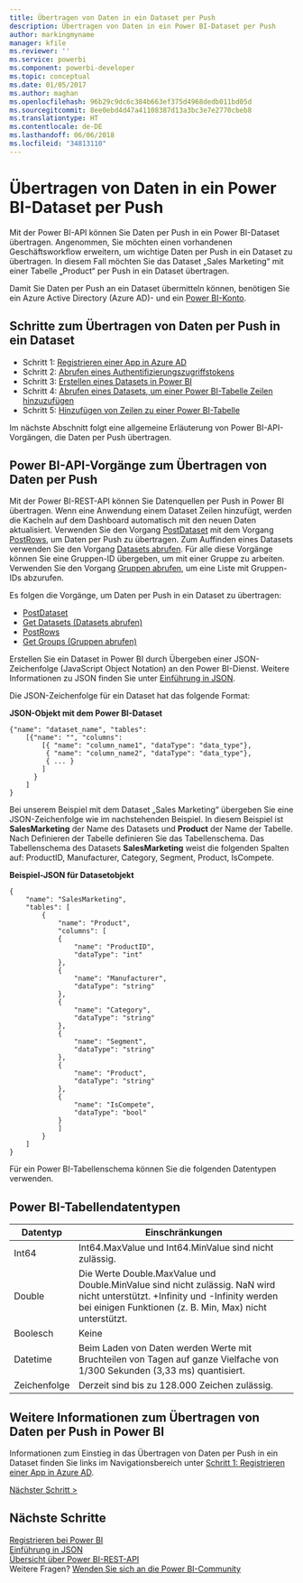 ```yaml
---
title: Übertragen von Daten in ein Dataset per Push
description: Übertragen von Daten in ein Power BI-Dataset per Push
author: markingmyname
manager: kfile
ms.reviewer: ''
ms.service: powerbi
ms.component: powerbi-developer
ms.topic: conceptual
ms.date: 01/05/2017
ms.author: maghan
ms.openlocfilehash: 96b29c9dc6c384b663ef375d4968dedb011bd05d
ms.sourcegitcommit: 8ee0ebd4d47a41108387d13a3bc3e7e2770cbeb8
ms.translationtype: HT
ms.contentlocale: de-DE
ms.lasthandoff: 06/06/2018
ms.locfileid: "34813110"
---
```

# <a name="push-data-into-a-power-bi-dataset"></a>Übertragen von Daten in ein Power BI-Dataset per Push
Mit der Power BI-API können Sie Daten per Push in ein Power BI-Dataset übertragen. Angenommen, Sie möchten einen vorhandenen Geschäftsworkflow erweitern, um wichtige Daten per Push in ein Dataset zu übertragen. In diesem Fall möchten Sie das Dataset „Sales Marketing“ mit einer Tabelle „Product“ per Push in ein Dataset übertragen.

Damit Sie Daten per Push an ein Dataset übermitteln können, benötigen Sie ein Azure Active Directory (Azure AD)- und ein [Power BI-Konto](create-an-azure-active-directory-tenant.md).

## <a name="steps-to-push-data-into-a-dataset"></a>Schritte zum Übertragen von Daten per Push in ein Dataset
* Schritt 1: [Registrieren einer App in Azure AD](walkthrough-push-data-register-app-with-azure-ad.md)
* Schritt 2: [Abrufen eines Authentifizierungszugriffstokens](walkthrough-push-data-get-token.md)
* Schritt 3: [Erstellen eines Datasets in Power BI](walkthrough-push-data-create-dataset.md)
* Schritt 4: [Abrufen eines Datasets, um einer Power BI-Tabelle Zeilen hinzuzufügen](walkthrough-push-data-get-datasets.md)
* Schritt 5: [Hinzufügen von Zeilen zu einer Power BI-Tabelle](walkthrough-push-data-add-rows.md)

Im nächste Abschnitt folgt eine allgemeine Erläuterung von Power BI-API-Vorgängen, die Daten per Push übertragen.

## <a name="power-bi-api-operations-to-push-data"></a>Power BI-API-Vorgänge zum Übertragen von Daten per Push
Mit der Power BI-REST-API können Sie Datenquellen per Push in Power BI übertragen. Wenn eine Anwendung einem Dataset Zeilen hinzufügt, werden die Kacheln auf dem Dashboard automatisch mit den neuen Daten aktualisiert. Verwenden Sie den Vorgang [PostDataset](https://docs.microsoft.com/rest/api/power-bi/pushdatasets) mit dem Vorgang [PostRows](https://docs.microsoft.com/rest/api/power-bi/pushdatasets/datasets_postrows), um Daten per Push zu übertragen. Zum Auffinden eines Datasets verwenden Sie den Vorgang [Datasets abrufen](https://docs.microsoft.com/rest/api/power-bi/datasets/getdatasets). Für alle diese Vorgänge können Sie eine Gruppen-ID übergeben, um mit einer Gruppe zu arbeiten. Verwenden Sie den Vorgang [Gruppen abrufen](https://docs.microsoft.com/rest/api/power-bi/groups/getgroups), um eine Liste mit Gruppen-IDs abzurufen.

Es folgen die Vorgänge, um Daten per Push in ein Dataset zu übertragen:

* [PostDataset](https://docs.microsoft.com/rest/api/power-bi/pushdatasets/datasets_postdataset)
* [Get Datasets (Datasets abrufen)](https://docs.microsoft.com/rest/api/power-bi/datasets/getdatasets)
* [PostRows](https://docs.microsoft.com/rest/api/power-bi/pushdatasets/datasets_postrows)
* [Get Groups (Gruppen abrufen)](https://docs.microsoft.com/rest/api/power-bi/groups/getgroups)

Erstellen Sie ein Dataset in Power BI durch Übergeben einer JSON-Zeichenfolge (JavaScript Object Notation) an den Power BI-Dienst. Weitere Informationen zu JSON finden Sie unter [Einführung in JSON](http://json.org/).

Die JSON-Zeichenfolge für ein Dataset hat das folgende Format:

**JSON-Objekt mit dem Power BI-Dataset**

    {"name": "dataset_name", "tables":
        [{"name": "", "columns":
            [{ "name": "column_name1", "dataType": "data_type"},
             { "name": "column_name2", "dataType": "data_type"},
             { ... }
            ]
          }
        ]
    }

Bei unserem Beispiel mit dem Dataset „Sales Marketing“ übergeben Sie eine JSON-Zeichenfolge wie im nachstehenden Beispiel. In diesem Beispiel ist **SalesMarketing** der Name des Datasets und **Product** der Name der Tabelle. Nach Definieren der Tabelle definieren Sie das Tabellenschema. Das Tabellenschema des Datasets **SalesMarketing** weist die folgenden Spalten auf: ProductID, Manufacturer, Category, Segment, Product, IsCompete.

**Beispiel-JSON für Datasetobjekt**

    {
        "name": "SalesMarketing",
        "tables": [
            {
                "name": "Product",
                "columns": [
                {
                    "name": "ProductID",
                    "dataType": "int"
                },
                {
                    "name": "Manufacturer",
                    "dataType": "string"
                },
                {
                    "name": "Category",
                    "dataType": "string"
                },
                {
                    "name": "Segment",
                    "dataType": "string"
                },
                {
                    "name": "Product",
                    "dataType": "string"
                },
                {
                    "name": "IsCompete",
                    "dataType": "bool"
                }
                ]
            }
        ]
    }

Für ein Power BI-Tabellenschema können Sie die folgenden Datentypen verwenden.

## <a name="power-bi-table-data-types"></a>Power BI-Tabellendatentypen
| **Datentyp** | **Einschränkungen** |
| --- | --- |
| Int64 |Int64.MaxValue und Int64.MinValue sind nicht zulässig. |
| Double |Die Werte Double.MaxValue und Double.MinValue sind nicht zulässig. NaN wird nicht unterstützt. +Infinity und -Infinity werden bei einigen Funktionen (z. B. Min, Max) nicht unterstützt. |
| Boolesch |Keine |
| Datetime |Beim Laden von Daten werden Werte mit Bruchteilen von Tagen auf ganze Vielfache von 1/300 Sekunden (3,33 ms) quantisiert. |
| Zeichenfolge |Derzeit sind bis zu 128.000 Zeichen zulässig. |

## <a name="learn-more-about-pushing-data-into-power-bi"></a>Weitere Informationen zum Übertragen von Daten per Push in Power BI
Informationen zum Einstieg in das Übertragen von Daten per Push in ein Dataset finden Sie links im Navigationsbereich unter [Schritt 1: Registrieren einer App in Azure AD](walkthrough-push-data-register-app-with-azure-ad.md).

[Nächster Schritt >](walkthrough-push-data-register-app-with-azure-ad.md)

## <a name="next-steps"></a>Nächste Schritte
[Registrieren bei Power BI](create-an-azure-active-directory-tenant.md)  
[Einführung in JSON](http://json.org/)  
[Übersicht über Power BI-REST-API](overview-of-power-bi-rest-api.md)  
Weitere Fragen? [Wenden Sie sich an die Power BI-Community](http://community.powerbi.com/)

